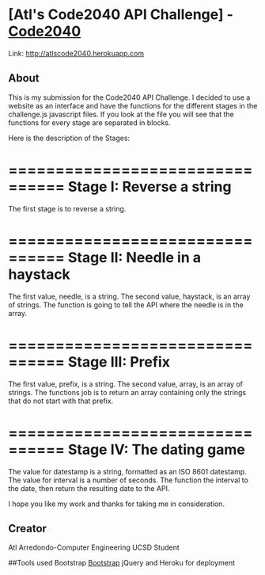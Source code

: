 # [Atl's Code2040 API Challenge] - [Code2040](http://atlscode2040.herokuapp.com)

Link: http://atlscode2040.herokuapp.com

## About
This is my submission for the Code2040 API Challenge.
I decided to use a website as an interface and have the functions for the different stages in the challenge.js javascript files. If you look at the file you will see that the functions for every stage are separated in blocks.

Here is the description of the Stages:

================================
Stage I: Reverse a string
================================
The first stage is to reverse a string.

================================
Stage II: Needle in a haystack
================================
The first value, needle, is a string. The second value, haystack, is an array of strings. The function is going  to tell the API where the needle is in the array.

================================
Stage III: Prefix
================================
The first value, prefix, is a string. The second value, array, is an array of strings. The functions job is to return an array containing only the strings that do not start with that prefix.

================================
Stage IV: The dating game
================================
The value for datestamp is a string, formatted as an ISO 8601 datestamp. The value for interval is a number of seconds. The function the interval to the date, then return the resulting date to the API.

I hope you like my work and thanks for taking me in consideration. 


## Creator
Atl Arredondo-Computer Engineering UCSD Student 

##Tools used 
Bootstrap [Bootstrap](http://getbootstrap.com/) 
jQuery and Heroku for deployment
